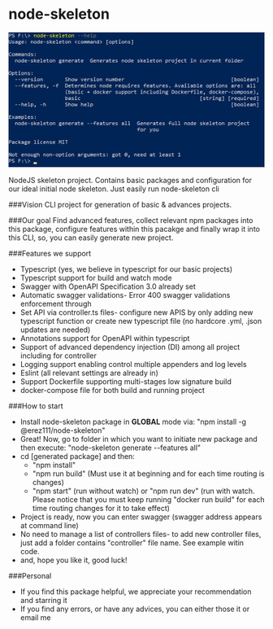 # node-skeleton
![Alt text](./screenshot.jpg?raw=true "Node-Skeleton CLI screenshot")

NodeJS skeleton project. Contains basic packages and configuration for our ideal initial node skeleton. Just easily run node-skeleton cli

###Vision
CLI project for generation of basic & advances projects. 

###Our goal
Find advanced features, collect relevant npm packages into this package, configure features within this pacakge and finally wrap it into this CLI, so, you can easily generate new project.

###Features we support
- Typescript (yes, we believe in typescript for our basic projects)
- Typescript support for build and watch mode
- Swagger with OpenAPI Specification 3.0 already set
- Automatic swagger validations- Error 400 swagger validations enforcement through
- Set API via controller.ts files- configure new APIS by only adding new typescript function or create new typescript file (no hardcore .yml, .json updates are needed)
- Annotations support for OpenAPI within typescript
- Support of advanced dependency injection (DI) among all project including for controller
- Logging support enabling control multiple appenders and log levels 
- Eslint (all relevant settings are already in)
- Support Dockerfile supporting multi-stages low signature build
- docker-compose file for both build and running project  
 


###How to start
- Install node-skeleton package in **GLOBAL** mode via: "npm install -g @erez111/node-skeleton"
- Great! Now, go to folder in which you want to initiate new package and then execute: "node-skeleton generate --features all"
- cd [generated package] and then:
  - "npm install"
  - "npm run build" (Must use it at beginning and for each time routing is changes)
  - "npm start" (run without watch) or "npm run dev" (run with watch. Please notice that you must keep running "docker run build" for each time routing changes for it to take effect) 
- Project is ready, now you can enter swagger (swagger address appears at command line) 
- No need to manage a list of controllers files- to add new controller files, just add a folder contains "controller" file name.
  See example witin code.
- and, hope you like it, good luck!

###Personal
* If you find this package helpful, we appreciate your recommendation and starring it
* If you find any errors, or have any advices, you can either those it or email me

